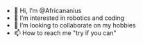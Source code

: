 - 👋 Hi, I’m @Africananius
- 👀 I’m interested in robotics and coding
- 💞️ I’m looking to collaborate on my hobbies
- 📫 How to reach me "try if you can"

<!---
Africananius/Africananius is a ✨ special ✨ repository because its `README.md` (this file) appears on your GitHub profile.
You can click the Preview link to take a look at your changes.
--->
